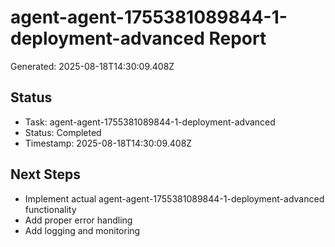 # agent-agent-1755381089844-1-deployment-advanced Report

Generated: 2025-08-18T14:30:09.408Z

## Status
- Task: agent-agent-1755381089844-1-deployment-advanced
- Status: Completed
- Timestamp: 2025-08-18T14:30:09.408Z

## Next Steps
- Implement actual agent-agent-1755381089844-1-deployment-advanced functionality
- Add proper error handling
- Add logging and monitoring
